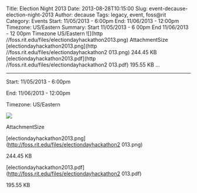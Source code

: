 Title: Election Night 2013
Date: 2013-08-28T10:15:00
Slug: event-decause-election-night-2013
Author: decause
Tags: legacy, event, foss@rit
Category: Events
Start: 11/05/2013 - 6:00pm
End: 11/06/2013 - 12:00pm
Timezone: US/Eastern
Summary: Start  11/05/2013 - 6 00pm  End  11/06/2013 - 12 00pm  Timezone  US/Eastern  ![](http //foss.rit.edu/files/electiondayhackathon2013.png)  AttachmentSize  [electiondayhackathon2013.png](http //foss.rit.edu/files/electiondayhackathon2 013.png)  244.45 KB  [electiondayhackathon2013.pdf](http //foss.rit.edu/files/electiondayhackathon2 013.pdf)  195.55 KB   ... 

---
Start: 11/05/2013 - 6:00pm

End: 11/06/2013 - 12:00pm

Timezone: US/Eastern

![](http://foss.rit.edu/files/electiondayhackathon2013.png)

AttachmentSize

[electiondayhackathon2013.png](http://foss.rit.edu/files/electiondayhackathon2
013.png)

244.45 KB

[electiondayhackathon2013.pdf](http://foss.rit.edu/files/electiondayhackathon2
013.pdf)

195.55 KB

